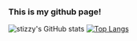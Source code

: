 ### This is my github page!

![stizzy's GitHub stats](https://github-readme-stats.vercel.app/api?username=stizzy101&show_icons=true&theme=transparent)
[![Top Langs](https://github-readme-stats.vercel.app/api/top-langs/?username=stizzy101&layout=donut)](https://github.com/anuraghazra/github-readme-stats)
